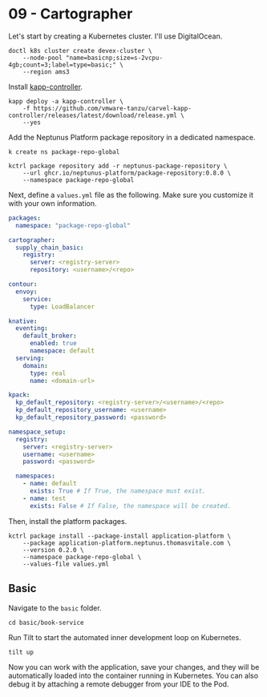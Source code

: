 # 09 - Cartographer

Let's start by creating a Kubernetes cluster. I'll use DigitalOcean.

```shell
doctl k8s cluster create devex-cluster \
    --node-pool "name=basicnp;size=s-2vcpu-4gb;count=3;label=type=basic;" \
    --region ams3
```

Install [kapp-controller](https://carvel.dev/kapp-controller/).

```shell
kapp deploy -a kapp-controller \
    -f https://github.com/vmware-tanzu/carvel-kapp-controller/releases/latest/download/release.yml \
    --yes
```

Add the Neptunus Platform package repository in a dedicated namespace.

```shell
k create ns package-repo-global
```

```shell
kctrl package repository add -r neptunus-package-repository \
    --url ghcr.io/neptunus-platform/package-repository:0.8.0 \
    --namespace package-repo-global
```

Next, define a `values.yml` file as the following. Make sure you customize it with your own information.

```yaml
packages:
  namespace: "package-repo-global"

cartographer:
  supply_chain_basic:
    registry:
      server: <registry-server>
      repository: <username>/<repo>

contour:
  envoy:
    service:
      type: LoadBalancer

knative:
  eventing:
    default_broker:
      enabled: true
      namespace: default
  serving:
    domain:
      type: real
      name: <domain-url>

kpack:
  kp_default_repository: <registry-server>/<username>/<repo>
  kp_default_repository_username: <username>
  kp_default_repository_password: <password>

namespace_setup:
  registry: 
    server: <registry-server>
    username: <username>
    password: <password>

  namespaces:
    - name: default
      exists: True # If True, the namespace must exist.
    - name: test
      exists: False # If False, the namespace will be created.
```

Then, install the platform packages.

```shell
kctrl package install --package-install application-platform \
    --package application-platform.neptunus.thomasvitale.com \
    --version 0.2.0 \
    --namespace package-repo-global \
    --values-file values.yml
```

## Basic

Navigate to the `basic` folder.

```shell
cd basic/book-service
```

Run Tilt to start the automated inner development loop on Kubernetes.

```shell
tilt up
```

Now you can work with the application, save your changes, and they will be automatically loaded into
the container running in Kubernetes. You can also debug it by attaching a remote debugger from your IDE
to the Pod.

